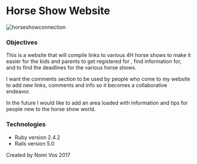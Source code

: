 # Horse Show Website

![horseshowconnection](https://user-images.githubusercontent.com/17016297/31358732-6f516b90-ad0c-11e7-8c89-1067b3f1fc72.png)

### Objectives
This is a website that will compile links to various 4H horse shows to make it easier for the kids and parents to get registered for , find information for, and to find the deadlines for the various horse shows.

I want the comments section to be used by people who come to my website to add new links, comments and info so it becomes a collaborative endeavor.

In the future I would like to add an area loaded with information and tips for people new to the horse show world.

### Technologies

* Ruby version 2.4.2
* Rails version 5.0

Created by Nomi Vos 2017
